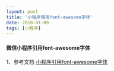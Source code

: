 ```yaml
---
layout: post
title: '小程序使用font-awesome字体'
date: 2018-01-09
tags: [小程序]
---
```


#### 微信小程序引用font-awesome字体

1、参考文档
[小程序引用font-awesome字体](http://blog.csdn.net/yiyingcsdn/article/details/71215854)
